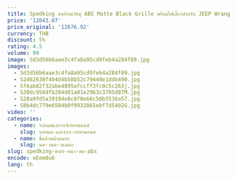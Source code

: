 ```yaml
---
title: Spedking ขายร้อนวัสดุ ABS Matte Black Grille พร้อมไฟเลี้ยวสําหรับ JEEP Wrangler JL 2018 + รถ Grills
price: '12043.07'
price_original: '12676.92'
currency: THB
discount: 5%
rating: 4.5
volume: 99
image: Sd3d56b6aae3c4fa8a95cd9feb4a284f89.jpg
images:
  - Sd3d56b6aae3c4fa8a95cd9feb4a284f89.jpg
  - S2d62630f404d4b58b52c79448e1ddb490.jpg
  - Sf6ab82f32abe4895afccff3fc0c5c263j.jpg
  - S30dc958dfb284d01a01e2963c3705d87M.jpg
  - S28a9fd5a39194e8c8f0e66c50b5536a57.jpg
  - S8b4dc779e6504b0f9932865ebf7d5402G.jpg
video: ''
categories:
  - name: รถยนต์และรถจักรยานยนต์
    slug: รถยนต-และรถจ-กรยานยนต
  - name: ชิ้นส่วนด้านนอก
    slug: นส-วนด-านนอก
slug: spedking-ขายร-อนว-สด-abs
encode: oEem8u6
lang: th
---
```

  